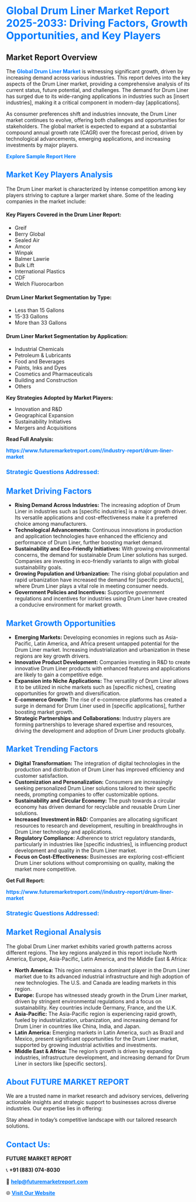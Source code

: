<h1 style="color: #007BFF;">Global Drum Liner Market Report 2025-2033: Driving Factors, Growth Opportunities, and Key Players</h1>

<section id="overview">
<h2>Market Report Overview</h2>
<p>The <a href="https://www.futuremarketreport.com//industry-report/drum-liner-market" style="color: #007BFF; text-decoration: none;"><strong>Global Drum Liner Market</strong></a> is witnessing significant growth, driven by increasing demand across various industries. This report delves into the key aspects of the Drum Liner market, providing a comprehensive analysis of its current status, future potential, and challenges. The demand for Drum Liner has surged due to its wide-ranging applications in industries such as [insert industries], making it a critical component in modern-day [applications].</p>
<p>As consumer preferences shift and industries innovate, the Drum Liner market continues to evolve, offering both challenges and opportunities for stakeholders. The global market is expected to expand at a substantial compound annual growth rate (CAGR) over the forecast period, driven by technological advancements, emerging applications, and increasing investments by major players.</p>
</section>

<section id="overview">
<p><a href="https://www.futuremarketreport.com//request-sample/reportId=54431" style="color: #007BFF; text-decoration: none;"><strong>Explore Sample Report Here</strong></a></p>
</section>

<section id="key-players">
<h2 style="color: #007BFF;">Market Key Players Analysis</h2>
<p>The Drum Liner market is characterized by intense competition among key players striving to capture a larger market share. Some of the leading companies in the market include:</p>
<h4>Key Players Covered in the Drum Liner Report:</h4>
<ul><li>Greif</li><li>Berry Global</li><li>Sealed Air</li><li>Amcor</li><li>Winpak</li><li>Balmer Lawrie</li><li>Bulk Lift</li><li>International Plastics</li><li>CDF</li><li>Welch Fluorocarbon</li></ul>
<h4>Drum Liner Market Segmentation by Type:</h4>
<ul><li>Less than 15 Gallons</li><li>15-33 Gallons</li><li>More than 33 Gallons</li></ul>

<h4>Drum Liner Market Segmentation by Application:</h4>
<ul><li>Industrial Chemicals</li><li>Petroleum &amp; Lubricants</li><li>Food and Beverages</li><li>Paints, Inks and Dyes</li><li>Cosmetics and Pharmaceuticals</li><li>Building and Construction</li><li>Others</li></ul>
<p><strong>Key Strategies Adopted by Market Players:</strong></p>
<ul>
<li>Innovation and R&D</li>
<li>Geographical Expansion</li>
<li>Sustainability Initiatives</li>
<li>Mergers and Acquisitions</li>
</ul>
</section>

<section>
<p><strong>Read Full Analysis: </strong></p><a href="https://www.futuremarketreport.com//industry-report/drum-liner-market" style="color: #007BFF; text-decoration: none;"><strong>https://www.futuremarketreport.com//industry-report/drum-liner-market</strong></a>
<h3 style="color: #007BFF;">Strategic Questions Addressed:</h3>
</section>

<section id="driving-factors">
<h2 style="color: #007BFF;">Market Driving Factors</h2>
<ul>
<li><strong>Rising Demand Across Industries:</strong> The increasing adoption of Drum Liner in industries such as [specific industries] is a major growth driver. Its versatile applications and cost-effectiveness make it a preferred choice among manufacturers.</li>
<li><strong>Technological Advancements:</strong> Continuous innovations in production and application technologies have enhanced the efficiency and performance of Drum Liner, further boosting market demand.</li>
<li><strong>Sustainability and Eco-Friendly Initiatives:</strong> With growing environmental concerns, the demand for sustainable Drum Liner solutions has surged. Companies are investing in eco-friendly variants to align with global sustainability goals.</li>
<li><strong>Growing Population and Urbanization:</strong> The rising global population and rapid urbanization have increased the demand for [specific products], where Drum Liner plays a vital role in meeting consumer needs.</li>
<li><strong>Government Policies and Incentives:</strong> Supportive government regulations and incentives for industries using Drum Liner have created a conducive environment for market growth.</li>
</ul>
</section>

<section id="growth-opportunities">
<h2 style="color: #007BFF;">Market Growth Opportunities</h2>
<ul>
<li><strong>Emerging Markets:</strong> Developing economies in regions such as Asia-Pacific, Latin America, and Africa present untapped potential for the Drum Liner market. Increasing industrialization and urbanization in these regions are key growth drivers.</li>
<li><strong>Innovative Product Development:</strong> Companies investing in R&D to create innovative Drum Liner products with enhanced features and applications are likely to gain a competitive edge.</li>
<li><strong>Expansion into Niche Applications:</strong> The versatility of Drum Liner allows it to be utilized in niche markets such as [specific niches], creating opportunities for growth and diversification.</li>
<li><strong>E-commerce Growth:</strong> The rise of e-commerce platforms has created a surge in demand for Drum Liner used in [specific applications], further boosting market growth.</li>
<li><strong>Strategic Partnerships and Collaborations:</strong> Industry players are forming partnerships to leverage shared expertise and resources, driving the development and adoption of Drum Liner products globally.</li>
</ul>
</section>

<section id="trending-factors">
<h2 style="color: #007BFF;">Market Trending Factors</h2>
<ul>
<li><strong>Digital Transformation:</strong> The integration of digital technologies in the production and distribution of Drum Liner has improved efficiency and customer satisfaction.</li>
<li><strong>Customization and Personalization:</strong> Consumers are increasingly seeking personalized Drum Liner solutions tailored to their specific needs, prompting companies to offer customizable options.</li>
<li><strong>Sustainability and Circular Economy:</strong> The push towards a circular economy has driven demand for recyclable and reusable Drum Liner solutions.</li>
<li><strong>Increased Investment in R&D:</strong> Companies are allocating significant resources to research and development, resulting in breakthroughs in Drum Liner technology and applications.</li>
<li><strong>Regulatory Compliance:</strong> Adherence to strict regulatory standards, particularly in industries like [specific industries], is influencing product development and quality in the Drum Liner market.</li>
<li><strong>Focus on Cost-Effectiveness:</strong> Businesses are exploring cost-efficient Drum Liner solutions without compromising on quality, making the market more competitive.</li>
</ul>
</section>

<section>
<p><strong>Get Full Report: </strong></p><a href="https://www.futuremarketreport.com//industry-report/drum-liner-market" style="color: #007BFF; text-decoration: none;"><strong>https://www.futuremarketreport.com//industry-report/drum-liner-market</strong></a>
<h3 style="color: #007BFF;">Strategic Questions Addressed:</h3>
</section>


<section id="regional-analysis">
<h2 style="color: #007BFF;">Market Regional Analysis</h2>
<p>The global Drum Liner market exhibits varied growth patterns across different regions. The key regions analyzed in this report include North America, Europe, Asia-Pacific, Latin America, and the Middle East & Africa:</p>
<ul>
<li><strong>North America:</strong> This region remains a dominant player in the Drum Liner market due to its advanced industrial infrastructure and high adoption of new technologies. The U.S. and Canada are leading markets in this region.</li>
<li><strong>Europe:</strong> Europe has witnessed steady growth in the Drum Liner market, driven by stringent environmental regulations and a focus on sustainability. Key countries include Germany, France, and the U.K.</li>
<li><strong>Asia-Pacific:</strong> The Asia-Pacific region is experiencing rapid growth, fueled by industrialization, urbanization, and increasing demand for Drum Liner in countries like China, India, and Japan.</li>
<li><strong>Latin America:</strong> Emerging markets in Latin America, such as Brazil and Mexico, present significant opportunities for the Drum Liner market, supported by growing industrial activities and investments.</li>
<li><strong>Middle East & Africa:</strong> The region’s growth is driven by expanding industries, infrastructure development, and increasing demand for Drum Liner in sectors like [specific sectors].</li>
</ul>
</section>

<footer>
<h2 style="color: #007BFF;">About FUTURE MARKET REPORT</h2>
<p>We are a trusted name in market research and advisory services, delivering actionable insights and strategic support to businesses across diverse industries. Our expertise lies in offering:</p>

<p>Stay ahead in today’s competitive landscape with our tailored research solutions.</p>

<h2 style="color: #007BFF;">Contact Us:</h2>
<p><strong>FUTURE MARKET REPORT</strong></p>
<p>📞 <strong>+91 (883) 074-8030</strong></p>
<p>📧 <strong><a href="mailto:help@futuremarketreport.com" style="color: #007BFF;">help@futuremarketreport.com</a></strong></p>
<p>🌐 <strong><a href="https://www.futuremarketreport.com/" style="color: #007BFF;">Visit Our Website</a></strong></p>
</footer>